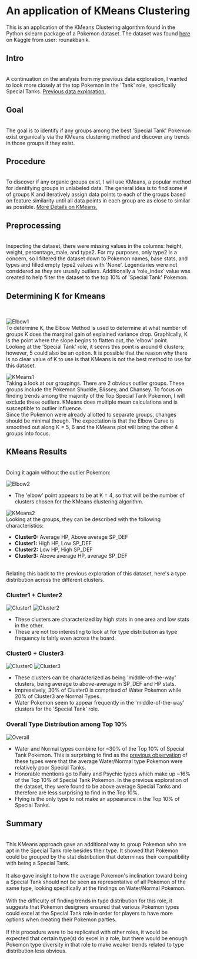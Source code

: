 # An application of KMeans Clustering
This is an application of the KMeans Clustering algorithm found in the Python sklearn package of a Pokemon dataset. The dataset was found [here](https://www.kaggle.com/rounakbanik/pokemon) on Kaggle from user: rounakbanik.

<h2>Intro</h2></br>
A continuation on the analysis from my previous data exploration, I wanted to look more closely at the top Pokemon in the 'Tank' role, specifically Special Tanks. <a href="https://github.com/tedglim/data_apps/tree/master/src/data_exploration">Previous data exploration.</a>

<h2>Goal</h2></br>
The goal is to identify if any groups among the best 'Special Tank' Pokemon exist organically via the KMeans clustering method and discover any trends in those groups if they exist. 

<h2>Procedure</h2></br>
To discover if any organic groups exist, I will use KMeans, a popular method for identifying groups in unlabeled data. The general idea is to find some # of groups K and iteratively assign data points to each of the groups based on feature similarity until all data points in each group are as close to similar as possible.
<a href="https://en.wikipedia.org/wiki/K-means_clustering">More Details on KMeans.</a>

<h2>Preprocessing</h2></br>
Inspecting the dataset, there were missing values in the columns: height, weight, percentage_male, and type2. For my purposes, only type2 is a concern, so I filtered the dataset down to Pokemon names, base stats, and types and filled empty type2 values with 'None'. Legendaries were not considered as they are usually outliers. Additionally a 'role_index' value was created to help filter the dataset to the top 10% of 'Special Tank' Pokemon.

<h2>Determining K for Kmeans</h2></br>

![Elbow1](../../images/kmeans/Elbow1.png)</br>
To determine K, the Elbow Method is used to determine at what number of groups K does the marginal gain of explained variance drop. Graphically, K is the point where the slope begins to flatten out, the 'elbow' point. </br>
Looking at the 'Special Tank' role, it seems this point is around 6 clusters; however, 5 could also be an option. It is possible that the reason why there is no clear value of K to use is that KMeans is not the best method to use for this dataset.</br>

![KMeans1](../../images/kmeans/KMeans1.png)</br>
Taking a look at our groupings. There are 2 obvious outlier groups. These groups include the Pokemon Shuckle, Blissey, and Chansey. To focus on finding trends among the majority of the Top Special Tank Pokemon, I will exclude these outliers. KMeans does multiple mean calculations and is susceptible to outlier influence. </br>
Since the Pokemon were already allotted to separate groups, changes should be minimal though. The expectation is that the Elbow Curve is smoothed out along K = 5, 6 and the KMeans plot will bring the other 4 groups into focus.

<h2>KMeans Results</h2></br>
Doing it again without the outlier Pokemon: </br>

![Elbow2](../../images/kmeans/Elbow2.png)</br>
* The 'elbow' point appears to be at K = 4, so that will be the number of clusters chosen for the KMeans clustering algorithm. </br>

![KMeans2](../../images/kmeans/KMeans2.png)</br>
Looking at the groups, they can be described with the following characteristics: </br>
* <b>Cluster0:</b> Average HP, Above average SP_DEF </br>
* <b>Cluster1:</b> High HP, Low SP_DEF </br>
* <b>Cluster2:</b> Low HP, High SP_DEF </br>
* <b>Cluster3:</b> Above average HP, average SP_DEF </br></br>

Relating this back to the previous exploration of this dataset, here's a type distribution across the different clusters.
<h3>Cluster1 + Cluster2</h3>

![Cluster1](../../images/kmeans/Cluster1.png)
![Cluster2](../../images/kmeans/Cluster2.png)</br>
* These clusters are characterized by high stats in one area and low stats in the other.
* These are not too interesting to look at for type distribution as type frequency is fairly even across the board.

<h3>Cluster0 + Cluster3</h3>

![Cluster0](../../images/kmeans/Cluster0.png)
![Cluster3](../../images/kmeans/Cluster3.png)</br>
* These clusters can be characterized as being 'middle-of-the-way' clusters, being average to above-average in SP_DEF and HP stats. </br>
* Impressively, 30% of Cluster0 is comprised of Water Pokemon while 20% of Cluster3 are Normal Types. </br>
* Water Pokemon seem to appear frequently in the 'middle-of-the-way' clusters for the 'Special Tank' role.

<h3>Overall Type Distribution among Top 10%</h3>

![Overall](../../images/kmeans/Overall.png)</br>
* Water and Normal types combine for ~30% of the Top 10% of Special Tank Pokemon. This is surprising to find as the [previous observation](https://github.com/tedglim/data_apps/tree/master/src/data_exploration) of these types were that the average Water/Normal type Pokemon were relatively poor Special Tanks.
* Honorable mentions go to Fairy and Psychic types which make up ~16% of the Top 10% of Special Tank Pokemon. In the previous exploration of the dataset, they were found to be above average Special Tanks and therefore are less surprising to find in the Top 10%.
* Flying is the only type to not make an appearance in the Top 10% of Special Tanks.

<h2>Summary</h2></br>
This KMeans approach gave an additional way to group Pokemon who are apt in the Special Tank role besides their type. It showed that Pokemon could be grouped by the stat distribution that determines their compatibility with being a Special Tank. </br></br>
It also gave insight to how the average Pokemon's inclination toward being a Special Tank should not be seen as representative of all Pokemon of the same type, looking specifically at the findings on Water/Normal Pokemon. </br></br>
With the difficulty of finding trends in type distribution for this role, it suggests that Pokemon designers ensured that various Pokemon types could excel at the Special Tank role in order for players to have more options when creating their Pokemon parties.</br></br>
If this procedure were to be replicated with other roles, it would be expected that certain type(s) do excel in a role, but there would be enough Pokemon type diversity in that role to make weaker trends related to type distribution less obvious. 
